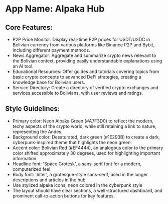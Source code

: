 # **App Name**: Alpaka Hub

## Core Features:

- P2P Price Monitor: Display real-time P2P prices for USDT/USDC in Bolivian currency from various platforms like Binance P2P and Bybit, including different payment methods.
- News Aggregator: Aggregate and summarize crypto news relevant to the Bolivian context, providing easily understandable explanations using an AI tool.
- Educational Resources: Offer guides and tutorials covering topics from basic crypto concepts to advanced DeFi strategies, creating a knowledge base for Bolivian users.
- Service Directory: Create a directory of verified crypto exchanges and services accessible to Bolivians, with user reviews and ratings.

## Style Guidelines:

- Primary color: Neon Alpaka Green (#A7F3D0) to reflect the modern, techy aspects of the crypto world, while still retaining a link to nature, representing the Andes.
- Background color: Desaturated, dark green (#1E293B) to create a dark, cyberpunk-inspired theme that highlights the neon green.
- Accent color: Bolivian Red (#EF4444), an analogous color to the primary color shifted approximately 30 degrees, used for highlighting important information.
- Headline font: 'Space Grotesk', a sans-serif font for a modern, computerized feel.
- Body font: 'Inter', a grotesque-style sans-serif, used in the longer descriptions and articles in the hub. 
- Use stylized alpaka icons, neon colored in the cyberpunk style
- The layout should have clear sections, a well-structured dashboard, and prominent call-to-action buttons for key features.